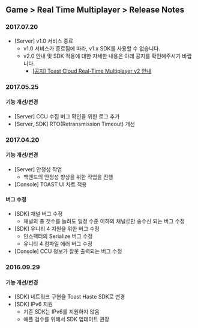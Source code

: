 ## Game > Real Time Multiplayer > Release Notes

### 2017.07.20
* [Server] v1.0 서비스 종료
    * v1.0 서비스가 종료됨에 따라, v1.x SDK를 사용할 수 없습니다.
    * v2.0 안내 및 SDK 적용에 대한 자세한 내용은 아래 공지를 확인해주시기 바랍니다.
        * [[공지] Toast Cloud Real-Time Multiplayer v2 안내](https://cloud.toast.com/support/notice/detail/1453435858K00360)

### 2017.05.25
#### 기능 개선/변경
* [Server] CCU 수집 버그 확인을 위한 로그 추가
* [Server, SDK] RTO(Retransmission Timeout) 개선

### 2017.04.20
#### 기능 개선/변경
* [Server] 안정성 작업
    * 백엔드의 안정성 향상을 위한 작업을 진행
* [Console] TOAST UI 차트 적용

#### 버그 수정
* [SDK] 채널 버그 수정
    * 채널의 총 갯수를 늘려도 일정 수준 이하의 채널로만 송수신 되는 버그 수정
* [SDK] 유니티 4 지원을 위한 버그 수정
    * 인스펙터의 Serialize 버그 수정
    * 유니티 4 컴파일 에러 버그 수정
* [Console] CCU 정보가 잘못 출력되는 버그 수정

### 2016.09.29
#### 기능 개선/변경
* [SDK] 네트워크 구현을 Toast Haste SDK로 변경
* [SDK] IPv6 지원
    * 기존 SDK는 IPv6를 지원하지 않음
    * 애플 검수를 위해서 SDK 업데이트 권장
